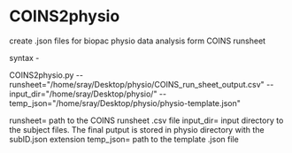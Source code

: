 # COINS2physio
create .json files for biopac physio data analysis form COINS runsheet



syntax -




COINS2physio.py --runsheet="/home/sray/Desktop/physio/COINS_run_sheet_output.csv" --input_dir="/home/sray/Desktop/physio/" --temp_json="/home/sray/Desktop/physio/physio-template.json"



runsheet= path to the COINS runsheet .csv file
input_dir= input directory to the subject files. The final putput is stored in physio directory with the subID.json extension
temp_json= path to the template .json file
